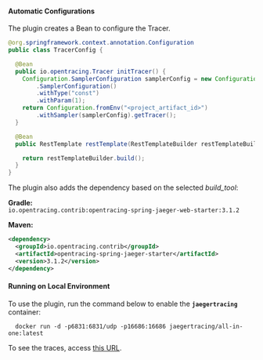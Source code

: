#### **Automatic Configurations**

The plugin creates a Bean to configure the Tracer.

```java
@org.springframework.context.annotation.Configuration
public class TracerConfig {

  @Bean
  public io.opentracing.Tracer initTracer() {
    Configuration.SamplerConfiguration samplerConfig = new Configuration
        .SamplerConfiguration()
        .withType("const")
        .withParam(1);
    return Configuration.fromEnv("<project_artifact_id>")
        .withSampler(samplerConfig).getTracer();
  }

  @Bean
  public RestTemplate restTemplate(RestTemplateBuilder restTemplateBuilder) {

    return restTemplateBuilder.build();
  }
}
```

The plugin also adds the dependency based on the selected *build_tool*:

**Gradle:**  
`io.opentracing.contrib:opentracing-spring-jaeger-web-starter:3.1.2`

**Maven:**  
```xml
<dependency>
  <groupId>io.opentracing.contrib</groupId>
  <artifactId>opentracing-spring-jaeger-starter</artifactId>
  <version>3.1.2</version>
</dependency>
```

#### **Running on Local Environment**

To use the plugin, run the command below to enable the **`jaegertracing`** container:

```
  docker run -d -p6831:6831/udp -p16686:16686 jaegertracing/all-in-one:latest
```

To see the traces, access [this URL](http://localhost:16686/).
